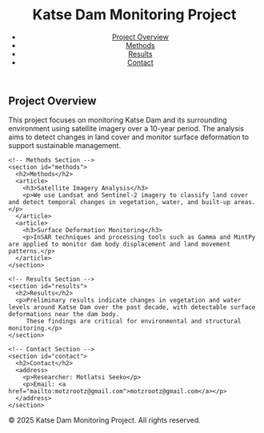 <!DOCTYPE html>
<html lang="en">
<head>
  <meta charset="UTF-8">
  <meta name="viewport" content="width=device-width, initial-scale=1.0">
  <meta name="description" content="Monitoring Katse Dam using satellite imagery to analyze land cover and surface deformation over time.">
  <title>Katse Dam Monitoring Project</title>
</head>
<body>
  <!-- Header -->
  <header>
    <h1>Katse Dam Monitoring Project</h1>
    <nav aria-label="Main Navigation">
      <ul>
        <li><a href="#overview">Project Overview</a></li>
        <li><a href="#methods">Methods</a></li>
        <li><a href="#results">Results</a></li>
        <li><a href="#contact">Contact</a></li>
      </ul>
    </nav>
  </header>

  <!-- Main Content -->
  <main>
    <!-- Overview Section -->
    <section id="overview">
      <h2>Project Overview</h2>
      <p>This project focuses on monitoring Katse Dam and its surrounding environment using satellite imagery over a 10-year period.
         The analysis aims to detect changes in land cover and monitor surface deformation to support sustainable management.</p>
    </section>

    <!-- Methods Section -->
    <section id="methods">
      <h2>Methods</h2>
      <article>
        <h3>Satellite Imagery Analysis</h3>
        <p>We use Landsat and Sentinel-2 imagery to classify land cover and detect temporal changes in vegetation, water, and built-up areas.</p>
      </article>
      <article>
        <h3>Surface Deformation Monitoring</h3>
        <p>InSAR techniques and processing tools such as Gamma and MintPy are applied to monitor dam body displacement and land movement patterns.</p>
      </article>
    </section>

    <!-- Results Section -->
    <section id="results">
      <h2>Results</h2>
      <p>Preliminary results indicate changes in vegetation and water levels around Katse Dam over the past decade, with detectable surface deformations near the dam body.
         These findings are critical for environmental and structural monitoring.</p>
    </section>

    <!-- Contact Section -->
    <section id="contact">
      <h2>Contact</h2>
      <address>
        <p>Researcher: Motlatsi Seeko</p>
        <p>Email: <a href="mailto:motzrootz@gmail.com">motzrootz@gmail.com</a></p>
      </address>
    </section>
  </main>

  <!-- Footer -->
  <footer>
    <p>&copy; 2025 Katse Dam Monitoring Project. All rights reserved.</p>
  </footer>
</body>
</html>

